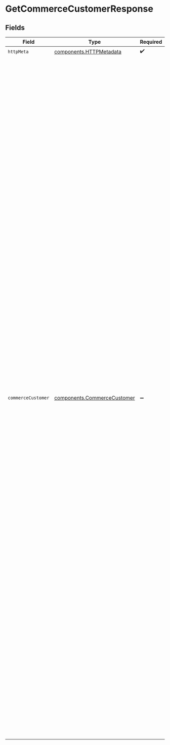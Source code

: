 # GetCommerceCustomerResponse


## Fields

| Field                                                                                                                                                                                                                                                                                                                                                                                                                                                                                                                                                                                                                                                                                                                                                                                                                                                                                                                                                                                                                                                                                                                                                                                                                                                                                                                                                                                                                                                                                                                                                                                                                                                                                                                                                                                                               | Type                                                                                                                                                                                                                                                                                                                                                                                                                                                                                                                                                                                                                                                                                                                                                                                                                                                                                                                                                                                                                                                                                                                                                                                                                                                                                                                                                                                                                                                                                                                                                                                                                                                                                                                                                                                                                | Required                                                                                                                                                                                                                                                                                                                                                                                                                                                                                                                                                                                                                                                                                                                                                                                                                                                                                                                                                                                                                                                                                                                                                                                                                                                                                                                                                                                                                                                                                                                                                                                                                                                                                                                                                                                                            | Description                                                                                                                                                                                                                                                                                                                                                                                                                                                                                                                                                                                                                                                                                                                                                                                                                                                                                                                                                                                                                                                                                                                                                                                                                                                                                                                                                                                                                                                                                                                                                                                                                                                                                                                                                                                                         | Example                                                                                                                                                                                                                                                                                                                                                                                                                                                                                                                                                                                                                                                                                                                                                                                                                                                                                                                                                                                                                                                                                                                                                                                                                                                                                                                                                                                                                                                                                                                                                                                                                                                                                                                                                                                                             |
| ------------------------------------------------------------------------------------------------------------------------------------------------------------------------------------------------------------------------------------------------------------------------------------------------------------------------------------------------------------------------------------------------------------------------------------------------------------------------------------------------------------------------------------------------------------------------------------------------------------------------------------------------------------------------------------------------------------------------------------------------------------------------------------------------------------------------------------------------------------------------------------------------------------------------------------------------------------------------------------------------------------------------------------------------------------------------------------------------------------------------------------------------------------------------------------------------------------------------------------------------------------------------------------------------------------------------------------------------------------------------------------------------------------------------------------------------------------------------------------------------------------------------------------------------------------------------------------------------------------------------------------------------------------------------------------------------------------------------------------------------------------------------------------------------------------------- | ------------------------------------------------------------------------------------------------------------------------------------------------------------------------------------------------------------------------------------------------------------------------------------------------------------------------------------------------------------------------------------------------------------------------------------------------------------------------------------------------------------------------------------------------------------------------------------------------------------------------------------------------------------------------------------------------------------------------------------------------------------------------------------------------------------------------------------------------------------------------------------------------------------------------------------------------------------------------------------------------------------------------------------------------------------------------------------------------------------------------------------------------------------------------------------------------------------------------------------------------------------------------------------------------------------------------------------------------------------------------------------------------------------------------------------------------------------------------------------------------------------------------------------------------------------------------------------------------------------------------------------------------------------------------------------------------------------------------------------------------------------------------------------------------------------------- | ------------------------------------------------------------------------------------------------------------------------------------------------------------------------------------------------------------------------------------------------------------------------------------------------------------------------------------------------------------------------------------------------------------------------------------------------------------------------------------------------------------------------------------------------------------------------------------------------------------------------------------------------------------------------------------------------------------------------------------------------------------------------------------------------------------------------------------------------------------------------------------------------------------------------------------------------------------------------------------------------------------------------------------------------------------------------------------------------------------------------------------------------------------------------------------------------------------------------------------------------------------------------------------------------------------------------------------------------------------------------------------------------------------------------------------------------------------------------------------------------------------------------------------------------------------------------------------------------------------------------------------------------------------------------------------------------------------------------------------------------------------------------------------------------------------------- | ------------------------------------------------------------------------------------------------------------------------------------------------------------------------------------------------------------------------------------------------------------------------------------------------------------------------------------------------------------------------------------------------------------------------------------------------------------------------------------------------------------------------------------------------------------------------------------------------------------------------------------------------------------------------------------------------------------------------------------------------------------------------------------------------------------------------------------------------------------------------------------------------------------------------------------------------------------------------------------------------------------------------------------------------------------------------------------------------------------------------------------------------------------------------------------------------------------------------------------------------------------------------------------------------------------------------------------------------------------------------------------------------------------------------------------------------------------------------------------------------------------------------------------------------------------------------------------------------------------------------------------------------------------------------------------------------------------------------------------------------------------------------------------------------------------------- | ------------------------------------------------------------------------------------------------------------------------------------------------------------------------------------------------------------------------------------------------------------------------------------------------------------------------------------------------------------------------------------------------------------------------------------------------------------------------------------------------------------------------------------------------------------------------------------------------------------------------------------------------------------------------------------------------------------------------------------------------------------------------------------------------------------------------------------------------------------------------------------------------------------------------------------------------------------------------------------------------------------------------------------------------------------------------------------------------------------------------------------------------------------------------------------------------------------------------------------------------------------------------------------------------------------------------------------------------------------------------------------------------------------------------------------------------------------------------------------------------------------------------------------------------------------------------------------------------------------------------------------------------------------------------------------------------------------------------------------------------------------------------------------------------------------------- |
| `httpMeta`                                                                                                                                                                                                                                                                                                                                                                                                                                                                                                                                                                                                                                                                                                                                                                                                                                                                                                                                                                                                                                                                                                                                                                                                                                                                                                                                                                                                                                                                                                                                                                                                                                                                                                                                                                                                          | [components.HTTPMetadata](../../models/components/httpmetadata.md)                                                                                                                                                                                                                                                                                                                                                                                                                                                                                                                                                                                                                                                                                                                                                                                                                                                                                                                                                                                                                                                                                                                                                                                                                                                                                                                                                                                                                                                                                                                                                                                                                                                                                                                                                  | :heavy_check_mark:                                                                                                                                                                                                                                                                                                                                                                                                                                                                                                                                                                                                                                                                                                                                                                                                                                                                                                                                                                                                                                                                                                                                                                                                                                                                                                                                                                                                                                                                                                                                                                                                                                                                                                                                                                                                  | N/A                                                                                                                                                                                                                                                                                                                                                                                                                                                                                                                                                                                                                                                                                                                                                                                                                                                                                                                                                                                                                                                                                                                                                                                                                                                                                                                                                                                                                                                                                                                                                                                                                                                                                                                                                                                                                 |                                                                                                                                                                                                                                                                                                                                                                                                                                                                                                                                                                                                                                                                                                                                                                                                                                                                                                                                                                                                                                                                                                                                                                                                                                                                                                                                                                                                                                                                                                                                                                                                                                                                                                                                                                                                                     |
| `commerceCustomer`                                                                                                                                                                                                                                                                                                                                                                                                                                                                                                                                                                                                                                                                                                                                                                                                                                                                                                                                                                                                                                                                                                                                                                                                                                                                                                                                                                                                                                                                                                                                                                                                                                                                                                                                                                                                  | [components.CommerceCustomer](../../models/components/commercecustomer.md)                                                                                                                                                                                                                                                                                                                                                                                                                                                                                                                                                                                                                                                                                                                                                                                                                                                                                                                                                                                                                                                                                                                                                                                                                                                                                                                                                                                                                                                                                                                                                                                                                                                                                                                                          | :heavy_minus_sign:                                                                                                                                                                                                                                                                                                                                                                                                                                                                                                                                                                                                                                                                                                                                                                                                                                                                                                                                                                                                                                                                                                                                                                                                                                                                                                                                                                                                                                                                                                                                                                                                                                                                                                                                                                                                  | OK                                                                                                                                                                                                                                                                                                                                                                                                                                                                                                                                                                                                                                                                                                                                                                                                                                                                                                                                                                                                                                                                                                                                                                                                                                                                                                                                                                                                                                                                                                                                                                                                                                                                                                                                                                                                                  | {<br/>"customers": [<br/>{<br/>"id": "15",<br/>"customerName": "Daffy Duck",<br/>"emailAddress": "d.duck@warnerbros.com",<br/>"defaultCurrency": "GBP",<br/>"phone": "(877) 492-8687",<br/>"addresses": [<br/>{<br/>"type": "billing",<br/>"line1": "301 Duck Pond",<br/>"line2": "28 Green Street",<br/>"city": "London",<br/>"region": "England",<br/>"country": "United Kingdom",<br/>"postalCode": "WX1X 0BE"<br/>},<br/>{<br/>"type": "delivery",<br/>"line1": "Bread Street",<br/>"line2": "Bird Avenue",<br/>"city": "Paris",<br/>"region": "France",<br/>"country": "France",<br/>"postalCode": "WDF 123"<br/>}<br/>],<br/>"note": "Regular customer",<br/>"createdDate": "0001-01-01T00:00:00",<br/>"modifiedDate": null,<br/>"sourceModifiedDate": "2020-09-15T23:52:28"<br/>},<br/>{<br/>"id": "18",<br/>"customerName": "Tasmanian Devil",<br/>"emailAddress": "t.devil@warnerbros.com",<br/>"defaultCurrency": "GBP",<br/>"phone": "+1-202-555-0181",<br/>"addresses": [<br/>{<br/>"type": "billing",<br/>"line1": "101 Fire Rooms",<br/>"line2": "Engine Street",<br/>"city": "London",<br/>"region": "England",<br/>"country": "United Kingdom",<br/>"postalCode": "WC1X 0BE"<br/>}<br/>],<br/>"note": "Handle with care",<br/>"createdDate": "0001-01-01T00:00:00",<br/>"modifiedDate": null,<br/>"sourceModifiedDate": "2020-04-16T02:41:52"<br/>},<br/>{<br/>"id": "a99f5e0c-a4db-452f-8d2c-8fd15482b384",<br/>"customerName": "Bugs Bunny",<br/>"emailAddress": "b.bunny@warnerbros.com",<br/>"defaultCurrency": "GBP",<br/>"phone": "",<br/>"addresses": [<br/>{<br/>"type": "billing",<br/>"line1": "301 Carrot Street",<br/>"line2": "Orange Town",<br/>"city": "Yorkshire",<br/>"region": "England",<br/>"country": "United Kingdom",<br/>"postalCode": "WF1X 0BE"<br/>},<br/>{<br/>"type": "delivery",<br/>"line1": "424 Field Street",<br/>"line2": "The Meadow",<br/>"city": "Paris",<br/>"region": "France",<br/>"country": "France",<br/>"postalCode": "WDF 123"<br/>}<br/>],<br/>"note": "Regular customer",<br/>"createdDate": "0001-01-01T00:00:00",<br/>"modifiedDate": null,<br/>"sourceModifiedDate": "2020-08-12T14:37:37"<br/>}<br/>]<br/>} |